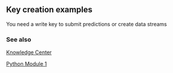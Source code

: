 
## Key creation examples 

You need a write key to submit predictions or create data streams 

### See also 

[Knowledge Center](https://www.microprediction.com/knowledge-center)

[Python Module 1](https://www.microprediction.com/python-1)


